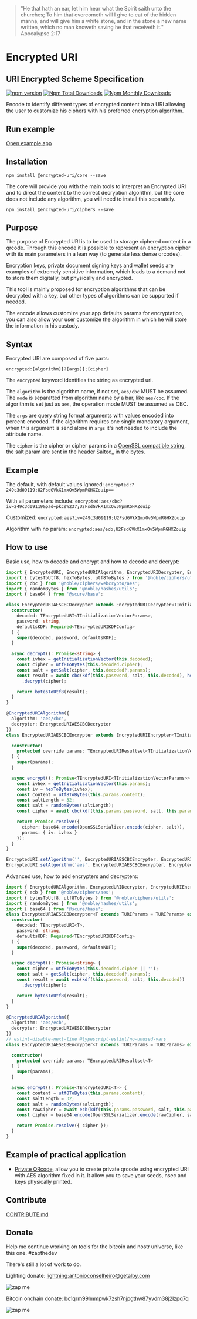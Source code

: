 > "He that hath an ear, let him hear what the Spirit saith unto the churches; To him that overcometh will I give to eat of the hidden manna, and will give him a white stone, and in the stone a new name written, which no man knoweth saving he that receiveth it."
> Apocalypse 2:17

# Encrypted URI
## URI Encrypted Scheme Specification

[![npm version](https://badge.fury.io/js/@encrypted-uri%2Fcore.svg)](https://github.com/antonioconselheiro/encrypted-uri)
[![Npm Total Downloads](https://img.shields.io/npm/dt/@encrypted-uri/core.svg)](https://github.com/antonioconselheiro/encrypted-uri)
[![Npm Monthly Downloads](https://img.shields.io/npm/dm/@encrypted-uri/core.svg)](https://github.com/antonioconselheiro/encrypted-uri)

Encode to identify different types of encrypted content into a URI allowing the user to customize his ciphers with his preferred encryption algorithm.

## Run example
[Open example app](https://antonioconselheiro.github.io/encrypted-uri/ciphers-example/browser/)

## Installation

```npm install @encrypted-uri/core --save```

The core will provide you with the main tools to interpret an Encrypted URI and to direct the content to the correct decryption algorithm, but the core does not include any algorithm, you will need to install this separately.

```npm install @encrypted-uri/ciphers --save```

## Purpose

The purpose of Encrypted URI is to be used to storage ciphered content in a qrcode. Through this encode it is possible to represent an encryption cipher with its main parameters in a lean way (to generate less dense qrcodes).

Encryption keys, private document signing keys and wallet seeds are examples of extremely sensitive information, which leads to a demand not to store them digitally, but physically and encrypted.

This tool is mainly proposed for encryption algorithms that can be decrypted with a key, but other types of algorithms can be supported if needed.

The encode allows customize your app defaults params for encryptation, you can also allow your user customize the algorithm in which he will store the information in his custody.

## Syntax
Encrypted URI are composed of five parts:

```encrypted:[algorithm][?[args]];[cipher]```

The ```encrypted``` keyword identifies the string as encrypted uri.

The ```algorithm``` is the algorithm name, if not set, ```aes/cbc``` MUST be  assumed. The ```mode``` is separatted from algorithm name by a bar, like ```aes/cbc```. If the algorithm is set just as ```aes```, the operation mode MUST be  assumed as CBC.

The ```args``` are query string format arguments with values encoded into percent-encoded. If the algorithm requires one single mandatory argument, when this argument is send alone in ```args``` it's not needed to include the attribute name.

The ```cipher``` is the cipher or cipher params in a [OpenSSL compatible string](https://www.openssl.org/docs/man1.0.2/man1/openssl-enc.html), the salt param are sent in the header Salted_ in the bytes.

## Example
The default, with default values ignored:
```encrypted:?249c3d09119;U2FsdGVkX1mxOv5WpmRGHXZouip==```

With all parameters include:
```encrypted:aes/cbc?iv=249c3d09119&pad=pkcs%237;U2FsdGVkX1mxOv5WpmRGHXZouip```

Customized:
```encrypted:aes?iv=249c3d09119;U2FsdGVkX1mxOv5WpmRGHXZouip```

Algorithm with no param:
```encrypted:aes/ecb;U2FsdGVkX1mxOv5WpmRGHXZouip```

## How to use
Basic use, how to decode and encrypt and how to decode and decrypt: 

```typescript
import { EncryptedURI, EncryptedURIAlgorithm, EncryptedURIDecrypter, EncryptedURIEncrypter, TEncryptedURI, TEncryptedURIKDFConfig, TEncryptedURIResultset } from '@encrypted-uri/core';
import { bytesToUtf8, hexToBytes, utf8ToBytes } from '@noble/ciphers/utils';
import { cbc } from '@noble/ciphers/webcrypto/aes';
import { randomBytes } from '@noble/hashes/utils';
import { base64 } from '@scure/base';

class EncryptedURIAESCBCDecrypter extends EncryptedURIDecrypter<TInitializationVectorParams> {
  constructor(
    decoded: TEncryptedURI<TInitializationVectorParams>,
    password: string,
    defaultsKDF: Required<TEncryptedURIKDFConfig>
  ) {
    super(decoded, password, defaultsKDF);
  }

  async decrypt(): Promise<string> {
    const ivhex = getInitializationVector(this.decoded);
    const cipher = utf8ToBytes(this.decoded.cipher);
    const salt = getSalt(cipher, this.decoded?.params);
    const result = await cbc(kdf(this.password, salt, this.decoded), hexToBytes(ivhex))
      .decrypt(cipher);

    return bytesToUtf8(result);
  }
}

@EncryptedURIAlgorithm({
  algorithm: 'aes/cbc',
  decrypter: EncryptedURIAESCBCDecrypter
})
class EncryptedURIAESCBCEncrypter extends EncryptedURIEncrypter<TInitializationVectorParams> {

  constructor(
    protected override params: TEncryptedURIResultset<TInitializationVectorParams>
  ) {
    super(params);
  }

  async encrypt(): Promise<TEncryptedURI<TInitializationVectorParams>> {
    const ivhex = getInitializationVector(this.params);
    const iv = hexToBytes(ivhex);
    const content = utf8ToBytes(this.params.content);
    const saltLength = 32;
    const salt = randomBytes(saltLength);
    const cipher = await cbc(kdf(this.params.password, salt, this.params.kdf), iv).encrypt(content);

    return Promise.resolve({
      cipher: base64.encode(OpenSSLSerializer.encode(cipher, salt)),
      params: { iv: ivhex }
    });
  }
}

EncryptedURI.setAlgorithm('', EncryptedURIAESCBCEncrypter, EncryptedURIAESCBCDecrypter);
EncryptedURI.setAlgorithm('aes', EncryptedURIAESCBCEncrypter, EncryptedURIAESCBCDecrypter);

```

Advanced use, how to add encrypters and decrypters: 
```typescript
import { EncryptedURIAlgorithm, EncryptedURIDecrypter, EncryptedURIEncrypter, TEncryptedURI, TEncryptedURIKDFConfig, TEncryptedURIResultset, TURIParams } from '@encrypted-uri/core';
import { ecb } from '@noble/ciphers/aes';
import { bytesToUtf8, utf8ToBytes } from '@noble/ciphers/utils';
import { randomBytes } from '@noble/hashes/utils';
import { base64 } from '@scure/base';
class EncryptedURIAESECBDecrypter<T extends TURIParams = TURIParams> extends EncryptedURIDecrypter<T> {
  constructor(
    decoded: TEncryptedURI<T>,
    password: string,
    defaultsKDF: Required<TEncryptedURIKDFConfig>
  ) {
    super(decoded, password, defaultsKDF);
  }

  async decrypt(): Promise<string> {
    const cipher = utf8ToBytes(this.decoded.cipher || '');
    const salt = getSalt(cipher, this.decoded?.params);
    const result = await ecb(kdf(this.password, salt, this.decoded))
      .decrypt(cipher);

    return bytesToUtf8(result);
  }
}

@EncryptedURIAlgorithm({
  algorithm: 'aes/ecb',
  decrypter: EncryptedURIAESECBDecrypter
})
// eslint-disable-next-line @typescript-eslint/no-unused-vars
class EncryptedURIAESECBEncrypter<T extends TURIParams = TURIParams> extends EncryptedURIEncrypter<TURIParams> {

  constructor(
    protected override params: TEncryptedURIResultset<T>
  ) {
    super(params);
  }

  async encrypt(): Promise<TEncryptedURI<T>> {
    const content = utf8ToBytes(this.params.content);
    const saltLength = 32;
    const salt = randomBytes(saltLength);
    const rawCipher = await ecb(kdf(this.params.password, salt, this.params.kdf)).encrypt(content);
    const cipher = base64.encode(OpenSSLSerializer.encode(rawCipher, salt));

    return Promise.resolve({ cipher });
  }
}

```

## Example of practical application
 - [Private QRcode](https://antonioconselheiro.github.io/private-qrcode/#/home), allow you to create private qrcode using encrypted URI with AES algorithm fixed in it. It allow you to save your seeds, nsec and keys physically printed.

## Contribute
[CONTRIBUTE.md](./CONTRIBUTE.md)

## Donate
Help me continue working on tools for the bitcoin and nostr universe, like this one. #zapthedev

There's still a lot of work to do.

Lighting donate: <a href="lightning:antonioconselheiro@getalby.com">lightning:antonioconselheiro@getalby.com</a>

![zap me](https://raw.githubusercontent.com/antonioconselheiro/antonioconselheiro/main/img/qrcode-wallet-lighting.png)

Bitcoin onchain donate: <a href="bitcoin:bc1qrm99lmmpwk7zsh7njpgthw87yvdm38j2lzpq7q">bc1qrm99lmmpwk7zsh7njpgthw87yvdm38j2lzpq7q</a>

![zap me](https://raw.githubusercontent.com/antonioconselheiro/antonioconselheiro/main/img/qrcode-wallet-bitcoin.png)
